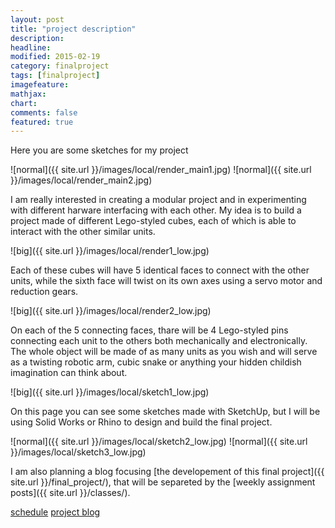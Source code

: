 ```yaml
---
layout: post
title: "project description"
description: 
headline: 
modified: 2015-02-19
category: finalproject
tags: [finalproject]
imagefeature: 
mathjax: 
chart: 
comments: false
featured: true
---
```

Here you are some sketches for my project

![normal]({{ site.url }}/images/local/render_main1.jpg) ![normal]({{ site.url }}/images/local/render_main2.jpg)

I am really interested in creating a modular project and in experimenting with different harware interfacing with each other. My idea is to build a project made of different Lego-styled cubes, each of which is able to interact with the other similar units. 

![big]({{ site.url }}/images/local/render1_low.jpg)

Each of these cubes will have 5 identical faces to connect with the other units, while the sixth face will twist on its own axes using a servo motor and reduction gears.

![big]({{ site.url }}/images/local/render2_low.jpg)

On each of the 5 connecting faces, thare will be 4 Lego-styled pins connecting each unit to the others both mechanically and electronically. The whole object will be made of as many units as you wish and will serve as a twisting robotic arm, cubic snake or anything your hidden childish imagination can think about.

![big]({{ site.url }}/images/local/sketch1_low.jpg)

On this page you can see some sketches made with SketchUp, but I will be using Solid Works or Rhino to design and build the final project.

![normal]({{ site.url }}/images/local/sketch2_low.jpg) ![normal]({{ site.url }}/images/local/sketch3_low.jpg)

I am also planning a blog focusing [the developement of this final project]({{ site.url }}/final_project/), that will be separeted by the [weekly assignment posts]({{ site.url }}/classes/).

<a href="{{ site.url }}/finalproject/schedule/"><span class="tiny button success ">schedule</span></a>
<a href="{{ site.url }}/final_project/"><span class="tiny button success ">project blog</span></a>